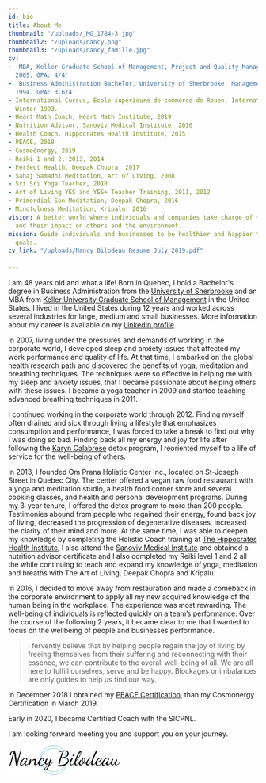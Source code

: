 ```yaml
---
id: bio
title: About Me
thumbnail: "/uploads/_MG_1784-3.jpg"
thumbnail2: "/uploads/nancy.png"
thumbnail3: "/uploads/nancy_famille.jpg"
cv:
- 'MBA, Keller Graduate School of Management, Project and Quality Management, April
  2005. GPA: 4/4'
- 'Business Administration Bachelor, University of Sherbrooke, Management, September
  1994. GPA: 3.6/4'
- International Cursus, École supérieure de commerce de Rouen, International Management,
  Winter 1993.
- Heart Math Coach, Heart Math Institute, 2019
- Nutrition Advisor, Sanoviv Medical Institute, 2016
- Health Coach, Hippocrates Health Institute, 2015
- PEACE, 2018
- Cosmoénergy, 2019
- Reiki 1 and 2, 2013, 2014
- Perfect Health, Deepak Chopra, 2017
- Sahaj Samadhi Meditation, Art of Living, 2008
- Sri Sri Yoga Teacher, 2010
- Art of Living YES and YES+ Teacher Training, 2011, 2012
- Primordial Son Meditation, Deepak Chopra, 2016
- Mindfulness Meditation, Kripalu, 2016
vision: A better world where individuals and companies take charge of their well-being
  and their impact on others and the environment.
mission: Guide individuals and businesses to be healthier and happier to reach their
  goals.
cv_link: "/uploads/Nancy Bilodeau Resume July 2019.pdf"

---
```

I am 48 years old and what a life! Born in Quebec, I hold a Bachelor's degree in Business Administration from the [University of Sherbrooke](https://www.usherbrooke.ca/) and an MBA from [Keller University Graduate School of Management](https://www.keller.edu/) in the United States. I lived in the United States during 12 years and worked across several industries for large, medium and small businesses. More information about my career is available on my [LinkedIn profile](https://www.linkedin.com/in/nancybilodeau/).

In 2007, living under the pressures and demands of working in the corporate world, I developed sleep and anxiety issues that affected my work performance and quality of life. At that time, I embarked on the global health research path and discovered the benefits of yoga, meditation and breathing techniques. The techniques were so effective in helping me with my sleep and anxiety issues, that I became passionate about helping others with these issues. I became a yoga teacher in 2009 and started teaching advanced breathing techniques in 2011.

I continued working in the corporate world through 2012. Finding myself often drained and sick through living a lifestyle that emphasizes consumption and performance, I was forced to take a break to find out why I was doing so bad. Finding back all my energy and joy for life after following the [Karyn Calabrese](https://karynraw.com/) detox program, I reoriented myself to a life of service for the well-being of others.

In 2013, I founded Om Prana Holistic Center Inc., located on St-Joseph Street in Quebec City. The center offered a vegan raw food restaurant with a yoga and meditation studio, a health food corner store and several cooking classes, and health and personal development programs. During my 3-year tenure, I offered the detox program to more than 200 people. Testimonies abound from people who regained their energy, found back joy of living, decreased the progression of degenerative diseases, increased the clarity of their mind and more. At the same time, I was able to deepen my knowledge by completing the Holistic Coach training at [The Hippocrates Health Institute](https://hippocratesinst.org/), I also attend the [Sanoviv Medical Institute](http://www.sanoviv.com/) and obtained a nutrition advisor certificate and I also completed my Reiki level 1 and 2 all the while continuing to teach and expand my knowledge of yoga, meditation and breaths with The Art of Living, Deepak Chopra and Kripalu.

In 2016, I decided to move away from restauration and made a comeback in the corporate environment to apply all my new acquired knowledge of the human being in the workplace. The experience was most rewarding. The well-being of individuals is reflected quickly on a team’s performance. Over the course of the following 2 years, it became clear to me that I wanted to focus on the wellbeing of people and businesses performance.

> I fervently believe that by helping people regain the joy of living by freeing themselves from their suffering and reconnecting with their essence, we can contribute to the overall well-being of all. We are all here to fulfill ourselves, serve and be happy. Blockages or imbalances are only guides to help us find our way.

In December 2018 I obtained my [PEACE Certification](http://stephanedrouet.com/), than my Cosmonergy Certification in March 2019.

Early in 2020, I became Certified Coach with the SICPNL.

I am looking forward meeting you and support you on your journey.

![](/uploads/nancy-bilodeau-logo_small.png)